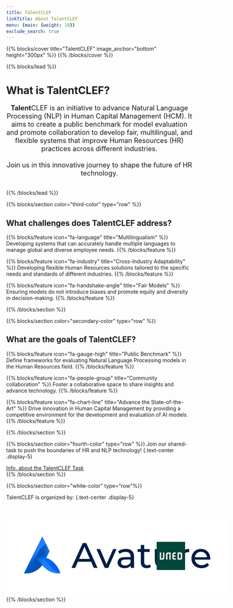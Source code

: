 ```yaml
---
title: TalentCLEF
linkTitle: About TalentCLEF
menu: {main: {weight: 10}}
exclude_search: true
---
```

<style>
        .container2 {
            display: flex;
            justify-content: center;
            align-items: center;
            margin-top: 50px;
        }

        .column2 {
            text-align: center;
            margin: 0 20px;
        }

        .column2 img {
            width: 100%;
            max-width: 300px; /* Ajusta el tamaño máximo de la imagen */
            height: auto;
            display: block;
            margin: 0 auto;
        }

        .column2 .text-bold {
            font-weight: bold;
            margin-top: 10px;
        }

        .column2 a {
            display: block;
            margin-top: 5px;
            color: #007BFF; /* Color del enlace */
            text-decoration: none;
        }

        .column2 a:hover {
            text-decoration: underline;
        }
    </style>

{{% blocks/cover title="TalentCLEF" image_anchor="bottom" height="300px" %}}
{{% /blocks/cover %}}


{{% blocks/lead %}}
# What is **Talent**CLEF?
<div style="text-align: center; font-size: 1.3em; padding-bottom: 20px">
<strong>Talent</strong>CLEF is an initiative to advance Natural Language Processing (NLP) in Human Capital Management (HCM). It aims to create a public benchmark for model evaluation and promote collaboration to develop fair, multilingual, and flexible systems that improve Human Resources (HR) practices across different industries.
<br></br>
Join us in this innovative journey to shape the future of HR technology.
</div>


{{% /blocks/lead %}}

{{% blocks/section color="third-color" type="row" %}}

## What challenges does **Talent**CLEF address?


{{% blocks/feature icon="fa-language" title="Multilingualism" %}}
Developing systems that can accurately handle multiple languages to manage global and diverse employee needs.
{{% /blocks/feature %}}


{{% blocks/feature icon="fa-industry" title="Cross-Industry Adaptability" %}}
Developing flexible Human Resources solutions tailored to the specific needs and standards of different industries.
{{% /blocks/feature %}}


{{% blocks/feature icon="fa-handshake-angle" title="Fair Models" %}}
Ensuring models do not introduce biases and promote equity and diversity in decision-making.
{{% /blocks/feature %}}


{{% /blocks/section %}}


{{% blocks/section color="secondary-color" type="row" %}}
## What are the goals of **Talent**CLEF?

{{% blocks/feature icon="fa-gauge-high" title="Public Benchmark" %}}
Define frameworks for evaluating Natural Language Processing models in the Human Resources field.
{{% /blocks/feature %}}


{{% blocks/feature icon="fa-people-group" title="Community collaboration" %}}
Foster a collaborative space to share insights and advance technology.
{{% /blocks/feature %}}


{{% blocks/feature icon="fa-chart-line" title="Advance the State-of-the-Art" %}}
Drive innovation in Human Capital Management by providing a competitive environment for the development and evaluation of AI models.
{{% /blocks/feature %}}


{{% /blocks/section %}}



{{% blocks/section  color="fourth-color" type="row" %}}
Join our shared-task to push the boundaries of HR and NLP technology!
{.text-center .display-5}
<div class="text-center my-5">
  <a class="btn btn-lg custom-btn-yellow me-3 mb-4" href='{{< relref "docs" >}}'>
    Info. about the TalentCLEF Task <i class="fas fa-trophy ms-2"></i>
  </a>
</div>
{{% /blocks/section %}}

{{% blocks/section color="white-color" type="row"%}}

TalentCLEF is organized by:
{.text-center .display-5}

<div class="container2">
        <div class="colcolumn2umn">
            <a href="https://www.avature.net/">
              <img src="images/Avature_logo.png" alt="Avature Logo" style="width: 200%; max-width: 600px; height: auto; display: block; margin: 0 auto;">
            </a>
        </div>
        <div class="column2">
            <a href="https://www.uned.es/">
              <img src="images/uned_logo.png" alt="UNED Logo" style="width: 100%; max-width: 600px; height: auto; display: block; margin: 0 auto;">
            </a>
        </div>
</div>

{{% /blocks/section %}}


